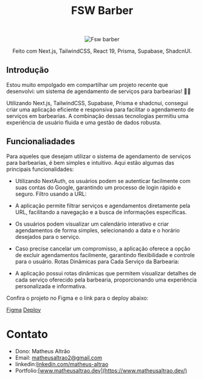 <h1 align="center"> FSW Barber </h1> <br>
<p align="center">
    <img src="https://i.pinimg.com/originals/a3/9b/b8/a39bb845d97390d025eca52647b88341.png" alt="Fsw barber">
</p>

<p align="center">
 Feito com Next.js, TailwindCSS, React 19, Prisma, Supabase, ShadcnUI.
</p>


## Introdução

Estou muito empolgado em compartilhar um projeto recente que desenvolvi: um sistema de agendamento de serviços para barbearias! 💈✨

Utilizando Next.js, TailwindCSS, Supabase, Prisma e shadcnui, consegui criar uma aplicação eficiente e responsiva para facilitar o agendamento de serviços em barbearias. A combinação dessas tecnologias permitiu uma experiência de usuário fluida e uma gestão de dados robusta.

## Funcionaliadades

Para aqueles que desejam utilizar o sistema de agendamento de serviços para barbearias, é bem simples e intuitivo. Aqui estão algumas das principais funcionalidades:

- Utilizando NextAuth, os usuários podem se autenticar facilmente com suas contas do Google, garantindo um processo de login rápido e seguro.
Filtro usando a URL:

- A aplicação permite filtrar serviços e agendamentos diretamente pela URL, facilitando a navegação e a busca de informações específicas.

- Os usuários podem visualizar um calendário interativo e criar agendamentos de forma simples, selecionando a data e o horário desejados para o serviço.

- Caso precise cancelar um compromisso, a aplicação oferece a opção de excluir agendamentos facilmente, garantindo flexibilidade e controle para o usuário.
Rotas Dinâmicas para Cada Serviço da Barbearia:

- A aplicação possui rotas dinâmicas que permitem visualizar detalhes de cada serviço oferecido pela barbearia, proporcionando uma experiência personalizada e informativa.


Confira o projeto no Figma e o link para o deploy abaixo:

[Figma](https://www.figma.com/design/jMzRq8rks94mr4pKyicwCK/FSW-Barber?node-id=0-1&t=miACtnIIC6D72a2q-0)
[Deploy](https://fsw-barber-lemon.vercel.app/)


# Contato

- Dono: Matheus Altrão
- Email: matheusaltrao2@gmail.com
- linkedin:[linkedin.com/matheus-altrao](https://www.linkedin.com/in/matheus-altrao/)
- Portfolio:[www.matheusaltrao.dev](https://www.matheusaltrao.dev/)

